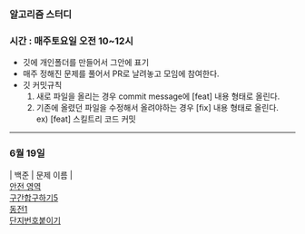 ### 알고리즘 스터디
### 시간 : 매주토요일 오전 10~12시

- 깃에 개인폴더를 만들어서 그안에 표기
- 매주 정해진 문제를 풀어서 PR로 날려놓고 모임에 참여한다.
- 깃 커밋규칙
  1. 새로 파일을 올리는 경우 commit message에 [feat] 내용 형태로 올린다.
  2. 기존에 올렸던 파일을 수정해서 올려야하는 경우 [fix] 내용 형태로 올린다.<br>
  ex) [feat] 스킬트리 코드 커밋

****

### 6월 19일 
| 백준 | 문제 이름 | <br>
[안전 영역](https://www.acmicpc.net/problem/2468) <br>
[구간합구하기5](https://www.acmicpc.net/problem/11660) <br>
[동전1](https://www.acmicpc.net/problem/2293) <br>
[단지번호붙이기](https://www.acmicpc.net/problem/2667)

